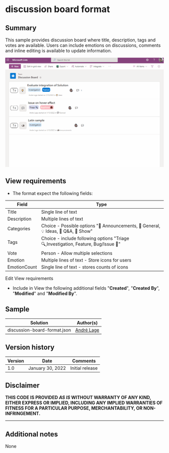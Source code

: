 # discussion board format

## Summary

This sample provides discussion board where title, description, tags and votes are available. Users can include emotions on discussions, comments and inline editing is available to update information. 

![discussion board format](./assets/DiscussionBoardformat.gif)

## View requirements
- The format expect the following fields:

Field |Type
--------|---------
Title | Single line of text 
Description | Multiple lines of text
Categories | Choice - Possible options "📣 Announcements, 💬 General, 💡 Ideas, 🙏 Q&A, 🙌 Show"
Tags | Choice - include following options "Triage 🔍,Investigation, Feature, Bug/Issue 🐞"
Vote | Person  - Allow multiple selections 
Emotion | Multiple lines of text - Store icons for users
EmotionCount | Single line of text  - stores counts of icons

Edit View requirements
- Include in View the following additional fields "**Created**", "**Created By**", "**Modified**" and "**Modified By**".

## Sample

Solution|Author(s)
--------|---------
discussion-board-format.json | [André Lage](https://twitter.com/aaclage)

## Version history

Version|Date|Comments
-------|----|--------
1.0|January 30, 2022|Initial release

## Disclaimer

**THIS CODE IS PROVIDED *AS IS* WITHOUT WARRANTY OF ANY KIND, EITHER EXPRESS OR IMPLIED, INCLUDING ANY IMPLIED WARRANTIES OF FITNESS FOR A PARTICULAR PURPOSE, MERCHANTABILITY, OR NON-INFRINGEMENT.**

---

## Additional notes
None

